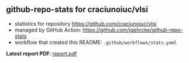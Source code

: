 ## github-repo-stats for craciunoiuc/vlsi

- statistics for repository https://github.com/craciunoiuc/vlsi
- managed by GitHub Action: https://github.com/jgehrcke/github-repo-stats
- workflow that created this README: `.github/workflows/stats.yaml`

**Latest report PDF**: [report.pdf](https://github.com/craciunoiuc/acs-homework-index/raw/repo_stats/craciunoiuc/vlsi/latest-report/report.pdf)

